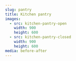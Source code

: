```yaml
---
slug: pantry
title: Kitchen pantry
images:
  - src: kitchen-pantry-open
    width: 900
    height: 600
  - src: kitchen-pantry-closed
    width: 900
    height: 600
media: before-after
---
```


